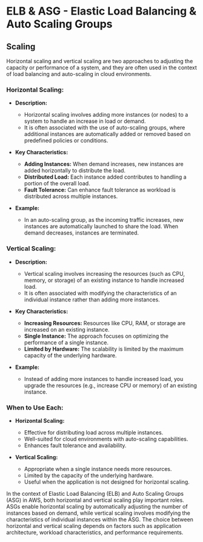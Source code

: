 # ELB & ASG - Elastic Load Balancing & Auto Scaling Groups

## Scaling

Horizontal scaling and vertical scaling are two approaches to adjusting the capacity or performance of a system, and they are often used in the context of load balancing and auto-scaling in cloud environments.

### Horizontal Scaling:

- **Description:**
  - Horizontal scaling involves adding more instances (or nodes) to a system to handle an increase in load or demand.
  - It is often associated with the use of auto-scaling groups, where additional instances are automatically added or removed based on predefined policies or conditions.

- **Key Characteristics:**
  - **Adding Instances:** When demand increases, new instances are added horizontally to distribute the load.
  - **Distributed Load:** Each instance added contributes to handling a portion of the overall load.
  - **Fault Tolerance:** Can enhance fault tolerance as workload is distributed across multiple instances.

- **Example:**
  - In an auto-scaling group, as the incoming traffic increases, new instances are automatically launched to share the load. When demand decreases, instances are terminated.

### Vertical Scaling:

- **Description:**
  - Vertical scaling involves increasing the resources (such as CPU, memory, or storage) of an existing instance to handle increased load.
  - It is often associated with modifying the characteristics of an individual instance rather than adding more instances.

- **Key Characteristics:**
  - **Increasing Resources:** Resources like CPU, RAM, or storage are increased on an existing instance.
  - **Single Instance:** The approach focuses on optimizing the performance of a single instance.
  - **Limited by Hardware:** The scalability is limited by the maximum capacity of the underlying hardware.

- **Example:**
  - Instead of adding more instances to handle increased load, you upgrade the resources (e.g., increase CPU or memory) of an existing instance.

### When to Use Each:

- **Horizontal Scaling:**
  - Effective for distributing load across multiple instances.
  - Well-suited for cloud environments with auto-scaling capabilities.
  - Enhances fault tolerance and availability.

- **Vertical Scaling:**
  - Appropriate when a single instance needs more resources.
  - Limited by the capacity of the underlying hardware.
  - Useful when the application is not designed for horizontal scaling.

In the context of Elastic Load Balancing (ELB) and Auto Scaling Groups (ASG) in AWS, both horizontal and vertical scaling play important roles. ASGs enable horizontal scaling by automatically adjusting the number of instances based on demand, while vertical scaling involves modifying the characteristics of individual instances within the ASG. The choice between horizontal and vertical scaling depends on factors such as application architecture, workload characteristics, and performance requirements.